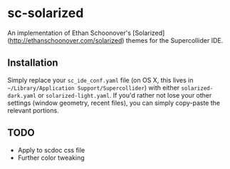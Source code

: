 # sc-solarized

An implementation of Ethan Schoonover's [Solarized] (http://ethanschoonover.com/solarized) themes for the Supercollider IDE.

## Installation

Simply replace your `sc_ide_conf.yaml` file (on OS X, this lives in `~/Library/Application Support/Supercollider`) with either `solarized-dark.yaml` or `solarized-light.yaml`. If you'd rather not lose your other settings (window geometry, recent files), you can simply copy-paste the relevant portions.

## TODO

- Apply to scdoc css file
- Further color tweaking
